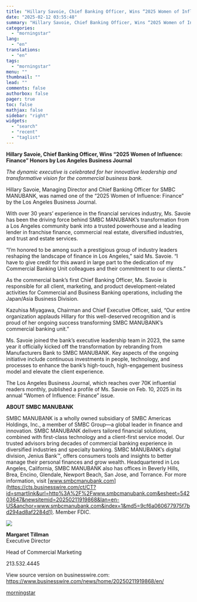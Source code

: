 ```yaml
---
title: "Hillary Savoie, Chief Banking Officer, Wins “2025 Women of Influence: Finance” Honors by Los Angeles Business Journal"
date: "2025-02-12 03:55:48"
summary: "Hillary Savoie, Chief Banking Officer, Wins “2025 Women of Influence: Finance” Honors by Los Angeles Business Journal The dynamic executive is celebrated for her innovative leadership and transformative vision for the commercial business bank. Hillary Savoie, Managing Director and Chief Banking Officer for SMBC MANUBANK, was named one of the..."
categories:
  - "morningstar"
lang:
  - "en"
translations:
  - "en"
tags:
  - "morningstar"
menu: ""
thumbnail: ""
lead: ""
comments: false
authorbox: false
pager: true
toc: false
mathjax: false
sidebar: "right"
widgets:
  - "search"
  - "recent"
  - "taglist"
---
```


**Hillary Savoie, Chief Banking Officer, Wins “2025 Women of Influence: Finance” Honors by Los Angeles Business Journal**

*The dynamic executive is celebrated for her innovative leadership and transformative vision for the commercial business bank.*

Hillary Savoie, Managing Director and Chief Banking Officer for SMBC MANUBANK, was named one of the “2025 Women of Influence: Finance” by the Los Angeles Business Journal.

With over 30 years’ experience in the financial services industry, Ms. Savoie has been the driving force behind SMBC MANUBANK’s transformation from a Los Angeles community bank into a trusted powerhouse and a leading lender in franchise finance, commercial real estate, diversified industries, and trust and estate services.

“I’m honored to be among such a prestigious group of industry leaders reshaping the landscape of finance in Los Angeles,” said Ms. Savoie. “I have to give credit for this award in large part to the dedication of my Commercial Banking Unit colleagues and their commitment to our clients.”

As the commercial bank’s first Chief Banking Officer, Ms. Savoie is responsible for all client, marketing, and product development-related activities for Commercial and Business Banking operations, including the Japan/Asia Business Division.

Kazuhisa Miyagawa, Chairman and Chief Executive Officer, said, “Our entire organization applauds Hillary for this well-deserved recognition and is proud of her ongoing success transforming SMBC MANUBANK’s commercial banking unit.”

Ms. Savoie joined the bank’s executive leadership team in 2023, the same year it officially kicked off the transformation by rebranding from Manufacturers Bank to SMBC MANUBANK. Key aspects of the ongoing initiative include continuous investments in people, technology, and processes to enhance the bank’s high-touch, high-engagement business model and elevate the client experience.

The Los Angeles Business Journal, which reaches over 70K influential readers monthly, published a profile of Ms. Savoie on Feb. 10, 2025 in its annual “Women of Influence: Finance” issue.

**ABOUT SMBC MANUBANK**

SMBC MANUBANK is a wholly owned subsidiary of SMBC Americas Holdings, Inc., a member of SMBC Group—a global leader in finance and innovation. SMBC MANUBANK delivers tailored financial solutions, combined with first-class technology and a client-first service model. Our trusted advisors bring decades of commercial banking experience in diversified industries and specialty banking. SMBC MANUBANK’s digital division, Jenius Bank™, offers consumers tools and insights to better manage their personal finances and grow wealth. Headquartered in Los Angeles, California, SMBC MANUBANK also has offices in Beverly Hills, Brea, Encino, Glendale, Newport Beach, San Jose, and Torrance. For more information, visit [www.smbcmanubank.com](https://cts.businesswire.com/ct/CT?id=smartlink&url=http%3A%2F%2Fwww.smbcmanubank.com&esheet=54203647&newsitemid=20250211919868&lan=en-US&anchor=www.smbcmanubank.com&index=1&md5=9cf6a060677975f7bd294ad8af2284d1). Member FDIC.

 ![](https://cts.businesswire.com/ct/CT?id=bwnews&sty=20250211919868r1&sid=mstr3&distro=nx&lang=en)

**Margaret Tillman**  
Executive Director
  
Head of Commercial Marketing
  
213.532.4445

View source version on businesswire.com: <https://www.businesswire.com/news/home/20250211919868/en/>

[morningstar](https://www.morningstar.com/news/business-wire/20250211919868/hillary-savoie-chief-banking-officer-wins-2025-women-of-influence-finance-honors-by-los-angeles-business-journal)
